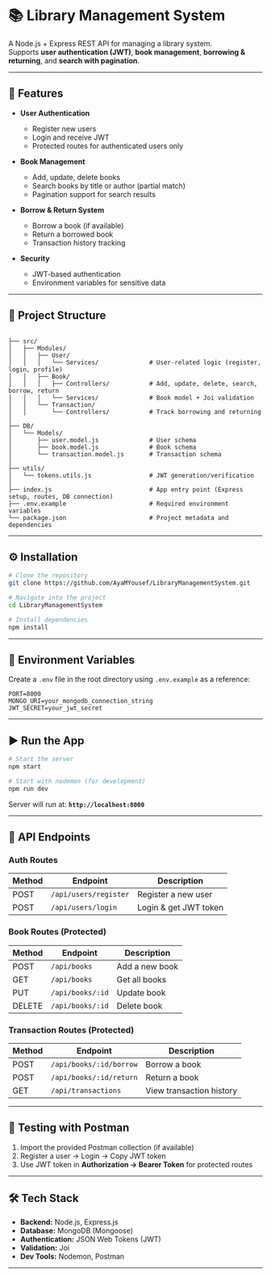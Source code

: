 # 📚 Library Management System

A Node.js + Express REST API for managing a library system.  
Supports **user authentication (JWT)**, **book management**, **borrowing & returning**, and **search with pagination**.

---

## 🚀 Features

- **User Authentication**  
  - Register new users  
  - Login and receive JWT  
  - Protected routes for authenticated users only  

- **Book Management**  
  - Add, update, delete books  
  - Search books by title or author (partial match)  
  - Pagination support for search results  

- **Borrow & Return System**  
  - Borrow a book (if available)  
  - Return a borrowed book  
  - Transaction history tracking  

- **Security**  
  - JWT-based authentication  
  - Environment variables for sensitive data  

---

## 📂 Project Structure

```

├── src/
│   ├── Modules/
│   │   ├── User/
│   │   │   └── Services/              # User-related logic (register, login, profile)
│   │   ├── Book/
│   │   │   ├── Controllers/           # Add, update, delete, search, borrow, return
│   │   │   └── Services/              # Book model + Joi validation
│   │   └── Transaction/
│   │       └── Controllers/           # Track borrowing and returning
│
├── DB/
│   └── Models/
│       ├── user.model.js              # User schema
│       ├── book.model.js              # Book schema
│       └── transaction.model.js       # Transaction schema
│
├── utils/
│   └── tokens.utils.js                # JWT generation/verification
│
├── index.js                           # App entry point (Express setup, routes, DB connection)
├── .env.example                       # Required environment variables
└── package.json                       # Project metadata and dependencies

````

---

## ⚙️ Installation

```bash
# Clone the repository
git clone https://github.com/AyaMYousef/LibraryManagementSystem.git

# Navigate into the project
cd LibraryManagementSystem

# Install dependencies
npm install
````

---

## 🔑 Environment Variables

Create a `.env` file in the root directory using `.env.example` as a reference:

```env
PORT=8000
MONGO_URI=your_mongodb_connection_string
JWT_SECRET=your_jwt_secret
```

---

## ▶️ Run the App

```bash
# Start the server
npm start

# Start with nodemon (for development)
npm run dev
```

Server will run at: **`http://localhost:8000`**

---

## 📌 API Endpoints

### **Auth Routes**

| Method | Endpoint              | Description           |
| ------ | --------------------- | --------------------- |
| POST   | `/api/users/register` | Register a new user   |
| POST   | `/api/users/login`    | Login & get JWT token |

### **Book Routes** (Protected)

| Method | Endpoint                                       | Description                  |
| ------ | ---------------------------------------------- | ---------------------------- |
| POST   | `/api/books`                                   | Add a new book               |
| GET    | `/api/books`                                   | Get all books                | |
| PUT    | `/api/books/:id`                               | Update book                  |
| DELETE | `/api/books/:id`                               | Delete book                  |

### **Transaction Routes** (Protected)

| Method | Endpoint                | Description              |
| ------ | ----------------------- | ------------------------ |
| POST   | `/api/books/:id/borrow` | Borrow a book            |
| POST   | `/api/books/:id/return` | Return a book            |
| GET    | `/api/transactions`     | View transaction history |

---

## 🧪 Testing with Postman

1. Import the provided Postman collection (if available)
2. Register a user → Login → Copy JWT token
3. Use JWT token in **Authorization → Bearer Token** for protected routes

---

## 🛠️ Tech Stack

* **Backend:** Node.js, Express.js
* **Database:** MongoDB (Mongoose)
* **Authentication:** JSON Web Tokens (JWT)
* **Validation:** Joi
* **Dev Tools:** Nodemon, Postman

---


